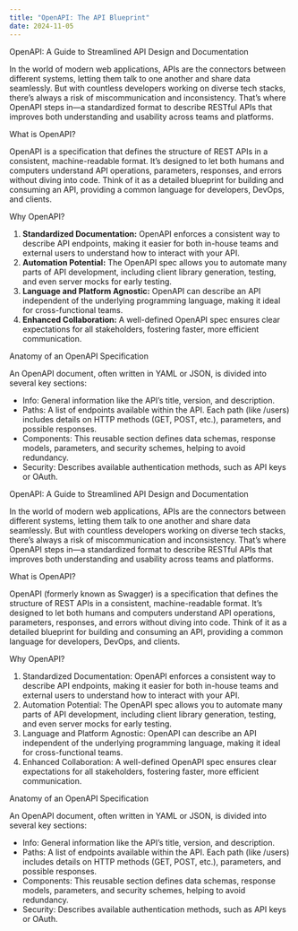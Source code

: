 ```yaml
---
title: "OpenAPI: The API Blueprint"
date: 2024-11-05
---
```


OpenAPI: A Guide to Streamlined API Design and Documentation

In the world of modern web applications, APIs are the connectors between different systems, letting them talk to one 
another and share data seamlessly. But with countless developers working on diverse tech stacks, there’s always a risk 
of miscommunication and inconsistency. That’s where OpenAPI steps in—a standardized format to describe RESTful APIs that 
improves both understanding and usability across teams and platforms.

What is OpenAPI?

OpenAPI is a specification that defines the structure of REST APIs in a consistent, machine-readable format. It’s 
designed to let both humans and computers understand API operations, parameters, responses, and errors without diving 
into code. Think of it as a detailed blueprint for building and consuming an API, providing a common language for 
developers, DevOps, and clients.

Why OpenAPI?

1.	**Standardized Documentation:** OpenAPI enforces a consistent way to describe API endpoints, making it easier for both 
in-house teams and external users to understand how to interact with your API.
2.	**Automation Potential:** The OpenAPI spec allows you to automate many parts of API development, including client 
library generation, testing, and even server mocks for early testing.
3.	**Language and Platform Agnostic:** OpenAPI can describe an API independent of the underlying programming language, 
making it ideal for cross-functional teams.
4.	**Enhanced Collaboration:** A well-defined OpenAPI spec ensures clear expectations for all stakeholders, fostering 
faster, more efficient communication.

Anatomy of an OpenAPI Specification

An OpenAPI document, often written in YAML or JSON, is divided into several key sections:
- Info: General information like the API’s title, version, and description.
- Paths: A list of endpoints available within the API. Each path (like /users) includes details on HTTP methods (GET, POST, etc.), parameters, and possible responses.
- Components: This reusable section defines data schemas, response models, parameters, and security schemes, helping to avoid redundancy.
- Security: Describes available authentication methods, such as API keys or OAuth.

OpenAPI: A Guide to Streamlined API Design and Documentation

In the world of modern web applications, APIs are the connectors between different systems, letting them talk to one another and share data seamlessly. But with countless developers working on diverse tech stacks, there’s always a risk of miscommunication and inconsistency. That’s where OpenAPI steps in—a standardized format to describe RESTful APIs that improves both understanding and usability across teams and platforms.

What is OpenAPI?

OpenAPI (formerly known as Swagger) is a specification that defines the structure of REST APIs in a consistent, machine-readable format. It’s designed to let both humans and computers understand API operations, parameters, responses, and errors without diving into code. Think of it as a detailed blueprint for building and consuming an API, providing a common language for developers, DevOps, and clients.

Why OpenAPI?

1.	Standardized Documentation: OpenAPI enforces a consistent way to describe API endpoints, making it easier for both in-house teams and external users to understand how to interact with your API.
2.	Automation Potential: The OpenAPI spec allows you to automate many parts of API development, including client library generation, testing, and even server mocks for early testing.
3.	Language and Platform Agnostic: OpenAPI can describe an API independent of the underlying programming language, making it ideal for cross-functional teams.
4.	Enhanced Collaboration: A well-defined OpenAPI spec ensures clear expectations for all stakeholders, fostering faster, more efficient communication.

Anatomy of an OpenAPI Specification

An OpenAPI document, often written in YAML or JSON, is divided into several key sections:
- Info: General information like the API’s title, version, and description.
- Paths: A list of endpoints available within the API. Each path (like /users) includes details on HTTP methods (GET, POST, etc.), parameters, and possible responses.
- Components: This reusable section defines data schemas, response models, parameters, and security schemes, helping to avoid redundancy.
- Security: Describes available authentication methods, such as API keys or OAuth.